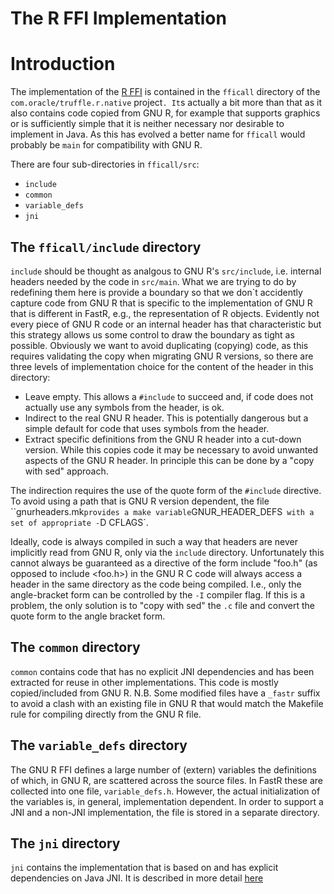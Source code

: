 # The R FFI Implementation

# Introduction
The implementation of the [R FFI](https://cran.r-project.org/doc/manuals/r-release/R-exts.html) is contained in the `fficall` directory of
the `com.oracle/truffle.r.native` project`. It`s actually a bit more than that as it also contains code copied from GNU R, for example that supports graphics or is sufficiently
simple that it is neither necessary nor desirable to implement in Java. As this has evolved a better name for `fficall` would probably be `main`
for compatibility with GNU R.

 There are four sub-directories in `fficall/src`:
 * `include`
 * `common`
 * `variable_defs`
 * `jni`

## The `fficall/include` directory

`include` should be thought as analgous to GNU R's `src/include`, i.e. internal headers needed by the code in `src/main`.
What we are trying to do by redefining them here is provide a boundary so that we don`t accidently capture code from GNU R that
is specific to the implementation of GNU R that is different in FastR, e.g., the representation of R objects. Evidently not every
piece of GNU R code or an internal header has that characteristic but this strategy allows us some control to draw the boundary as
tight as possible. Obviously we want to avoid duplicating (copying) code, as this requires validating the copy when migrating GNU R versions,
so there are three levels of implementation choice for the content of the header in this directory:

* Leave empty. This allows a `#include` to succeed and, if code does not actually use any symbols from the header, is ok.
* Indirect to the real GNU R header. This is potentially dangerous but a simple default for code that uses symbols from the header.
* Extract specific definitions from the GNU R header into a cut-down version. While this copies code it may be necessary to avoid unwanted aspects of the GNU R header. In principle this can be done by a "copy with sed" approach.

The indirection requires the use of the quote form of the `#include` directive. To avoid using a path that is GNU R version dependent,
the file ``gnurheaders.mk` provides a make variable `GNUR_HEADER_DEFS` with a set of appropriate -`D CFLAGS`.

Ideally, code is always compiled in such a way that headers are never implicitly read from GNU R, only via the `include` directory.
Unfortunately this cannot always be guaranteed as a directive of the form include "foo.h" (as opposed to include <foo.h>) in the
GNU R C code will always access a header in the same directory as the code being compiled. I.e., only the angle-bracket form can be controlled
by the `-I` compiler flag. If this is a problem, the only solution is to "copy with sed" the `.c` file and convert the quote form to the
angle bracket form.

## The `common` directory
`common` contains code that has no explicit JNI dependencies and has been extracted for reuse in other implementations. This code is mostly
copied/included from GNU R. N.B. Some modified files have a `_fastr` suffix to avoid a clash with an existing file in GNU R that would match
the Makefile rule for compiling directly from the GNU R file.

## The `variable_defs` directory

The GNU R FFI defines a large number of (extern) variables the definitions of which, in GNU R, are scattered across the source files.
In FastR these are collected into one file, `variable_defs.h`. However, the actual initialization of the variables is, in general, implementation
dependent. In order to support a JNI and a non-JNI implementation, the file is stored in a separate directory.

## The `jni` directory
`jni` contains the implementation that is based on and has explicit dependencies on Java JNI. It is described in more detail [here](jni_ffi.md)


